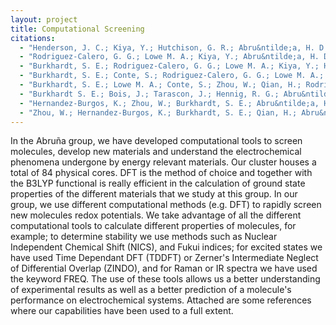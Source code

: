 ```yaml
---
layout: project
title: Computational Screening
citations:
  - "Henderson, J. C.; Kiya, Y.; Hutchison, G. R.; Abru&ntilde;a, H. D. J. Phys. Chem. C, 2008, 112, 3989"
  - "Rodriguez-Calero, G. G.; Lowe M. A.; Kiya, Y.; Abru&ntilde;a, H. D. J. Phys. Chem. C 2010, 114, 6169"
  - "Burkhardt, S. E.; Rodriguez-Calero, G. G.; Lowe M. A.; Kiya, Y.; Hennig, R. G.; Abru&ntilde;a, H. D. J. Phys. Chem. C, 2010, 114 (39), 16776"
  - "Burkhardt, S. E.; Conte, S.; Rodriguez-Calero, G. G.; Lowe M. A.; Qian, H; Zhou, W.; Gao, J.; Hennig, R. G.; Abru&ntilde;a, H. D. J. Mater. Chem., 2011, 21, 9553"
  - "Burkhardt, S. E.; Lowe M. A.; Conte, S.; Zhou, W.; Qian, H.; Rodriguez-Calero, G. G.; Gao, J.; Hennig, R. G.; Abru&ntilde;a, H. D. Energy. Environ. Sci. 2012, 5, 7176."
  - "Burkhardt S. E.; Bois, J.; Tarascon, J.; Hennig, R. G.; Abru&ntilde;a, H. D. Chem. Mater. 2013, 25, 132"
  - "Hernandez-Burgos, K.; Zhou, W.; Burkhardt, S. E.; Abru&ntilde;a, H. D. J. Am. Chem Soc. 2013 (Accepted)"
  - "Zhou, W.; Hernandez-Burgos, K.; Burkhardt, S. E.; Qian, H.; Abru&ntilde;a, H. D. J. Phys. Chem. C. . 2013 117 (12), 6022."
---
```

In the Abru&ntilde;a group, we have developed computational tools to screen molecules, develop new materials and understand the electrochemical phenomena undergone by energy relevant materials. Our cluster houses a total of 84 physical cores. DFT is the method of choice and together with the B3LYP functional is really efficient in the calculation of ground state properties of the different materials that we study at this group. In our group, we use different computational methods (e.g. DFT) to rapidly screen new molecules redox potentials. We take advantage of all the different computational tools to calculate different properties of molecules, for example; to determine stability we use methods such as Nuclear Independent Chemical Shift (NICS), and Fukui indices; for excited states we have used Time Dependant DFT (TDDFT) or Zerner's Intermediate Neglect of Differential Overlap (ZINDO), and for Raman or IR spectra we have used the keyword FREQ. The use of these tools allows us a better understanding of experimental results as well as a better prediction of a molecule's performance on electrochemical systems. Attached are some references where our capabilities have been used to a full extent.
